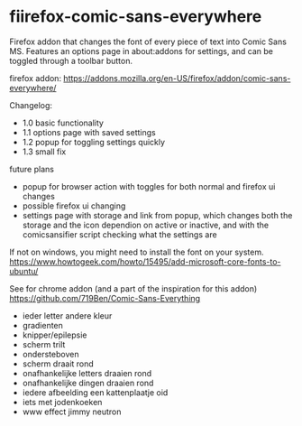# fiirefox-comic-sans-everywhere
Firefox addon that changes the font of every piece of text into Comic Sans MS.
Features an options page in about:addons for settings, and can be toggled through a toolbar button.

firefox addon: https://addons.mozilla.org/en-US/firefox/addon/comic-sans-everywhere/

Changelog:
- 1.0 basic functionality
- 1.1 options page with saved settings
- 1.2 popup for toggling settings quickly
- 1.3 small fix

future plans
- popup for browser action with toggles for both normal and firefox ui changes
- possible firefox ui changing
- settings page with storage and link from popup, which changes both the storage and the icon dependion on active or inactive, and with the comicsansifier script checking what the settings are

If not on windows, you might need to install the font on your system. https://www.howtogeek.com/howto/15495/add-microsoft-core-fonts-to-ubuntu/
 
See for chrome addon (and a part of the inspiration for this addon) https://github.com/719Ben/Comic-Sans-Everything


- ieder letter andere kleur
- gradienten
- knipper/epilepsie
- scherm trilt
- ondersteboven
- scherm draait rond
- onafhankelijke letters draaien rond
- onafhankelijke dingen draaien rond
- iedere afbeelding een kattenplaatje oid
- iets met jodenkoeken
- www effect jimmy neutron
